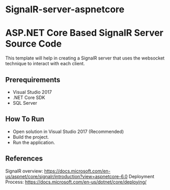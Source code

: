# SignalR-server-aspnetcore

# ASP.NET Core Based SignalR Server Source Code

This template will help in creating a SignalR server that uses the websocket technique to interact with each client.

## Prerequirements

* Visual Studio 2017
* .NET Core SDK
* SQL Server

## How To Run

* Open solution in Visual Studio 2017 (Recommended)
* Build the project.
* Run the application.

## References
SignalR overview: https://docs.microsoft.com/en-us/aspnet/core/signalr/introduction?view=aspnetcore-6.0
Deployment Process: https://docs.microsoft.com/en-us/dotnet/core/deploying/
